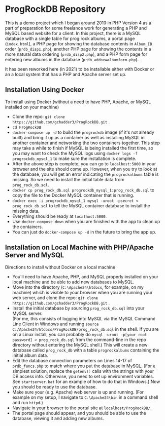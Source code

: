 # ProgRockDB Repository

This is a demo project which I began around 2010 in PHP Version 4 as a part of preparation 
for some freelance work for generating a PHP and MySQL based website for a client.  In this 
project, there is a MySQL database with a single table for prog rock albums, a portal page 
(`index.html`), a PHP page for showing the database contents in `Album_ID` order (`prdb_disp1.php`), 
another PHP page for showing the contents in a more natural data ordering (`prdb_disp2.php`), and 
a PHP form page for entering new albums in the database (`prdb_addnewalbumform.php`).

It has been reworked here (in 2021) to be installable either with Docker or an a local system 
that has a PHP and Apache server set up.

## Installation Using Docker

To install using Docker (without a need to have PHP, Apache, or MySQL installed on your 
machine)

* Clone the repo: `git clone https://github.com/gchadder3/ProgRockDB.git` .
* `cd ProgRockDB`
* `docker-compose up -d` to build the `progrockdb` image (if it's not already built) 
and bring it up as a container as well as installing MySQL in another container and 
networking the two containers together.  This step may take a while to finish if 
MySQL is being installed the first time, so you may want to check the MySQL logs using 
`docker logs -f progrockdb_mysql_1` to make sure the installation is complete.
* After the above step is complete, you can go to `localhost:5000` in your browser and the 
site should come up.  However, when you try to look at the database, you will get an error 
indicating the `progrockalbums` table is missing.  So we need to install the initial table 
data from `prog_rock_db.sql`.
* `docker cp prog_rock_db.sql progrockdb_mysql_1:prog_rock_db.sql` to copy the file to the Docker 
MySQL container that is running.
* `docker exec -i progrockdb_mysql_1 mysql -uroot -psecret < prog_rock_db.sql` to tell the MySQL 
container database to install the missing data.
* Everything should be ready at `localhost:5000`.
* Use `docker-compose down` when you are finished with the app to clean up the containers.
* You can just do `docker-compose up -d` in the future to bring the app up.

## Installation on Local Machine with PHP/Apache Server and MySQL

Directions to install without Docker on a local machine

* You'll need to have Apache, PHP, and MySQL properly installed on your local machine and 
be able to add new databases to MySQL.
* Move into the directory (`C:\Apache24\htdocs`, for example, on my machine) which is 
visible to your browser when you are running your web server, and clone the repo: 
`git clone https://github.com/gchadder3/ProgRockDB.git` .
* Install the initial database by sourcing `prog_rock_db.sql` into your MySQL server.  
(For me, this consists of logging into MySQL via the MySQL Command Line Client in Windows 
and running `source C:/Apache24/htdocs/ProgRockDB/prog_rock_db.sql` in the shell.  If you 
are on a Linux install, you can probably do 
`mysql -uroot -p[your root password] < prog_rock_db.sql` from the command-line in the 
repo directory without entering the MySQL shell.)  This 
will create a new database called `prog_rock_db` with a table `progrockalbums` 
containing the initial album data.
* Edit the database connection parameters on Lines 14-17 of `prdb_funcs.php` to match 
where you put the database in MySQL.  (For a simplest solution, replace the `getenv()` 
calls with the strings with your DB access info.  Otherwise, you need to set up 
environment variables.  See `startserver.bat` for an example of how to do that in 
Windows.)  Now you should be ready to use the database.
* Make sure your (e.g. Apache) web server is up and running.  (For example on my setup, 
I navigate to `C:\Apache24\bin` in a command shell and run `httpd`.)
* Navigate in your browser to the portal site at `localhost/ProgRockDB/`.
* The portal page should appear, and you should be able to use the database, viewing it
and adding new albums.